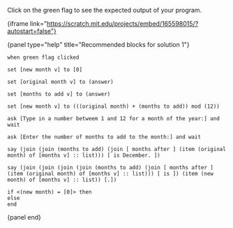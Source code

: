 Click on the green flag to see the expected output of your program.

{iframe link="https://scratch.mit.edu/projects/embed/165598015/?autostart=false"}

{panel type="help" title="Recommended blocks for solution 1"}

```scratch:split:random
when green flag clicked
```

```scratch:split:random
set [new month v] to [0]

set [original month v] to (answer)

set [months to add v] to (answer)

set [new month v] to (((original month) + (months to add)) mod (12))
```

```scratch:split:random
ask [Type in a number betweem 1 and 12 for a month of the year:] and wait

ask [Enter the number of months to add to the month:] and wait
```

```scratch:split:random
say (join (join (months to add) (join [ months after ] (item (original month) of [months v] :: list))) [ is December. ])

say (join (join (join (join (months to add) (join [ months after ] (item (original month) of [months v] :: list))) [ is ]) (item (new month) of [months v] :: list)) [.])
```

```scratch:split:random
if <(new month) = [0]> then
else
end
```

{panel end}

